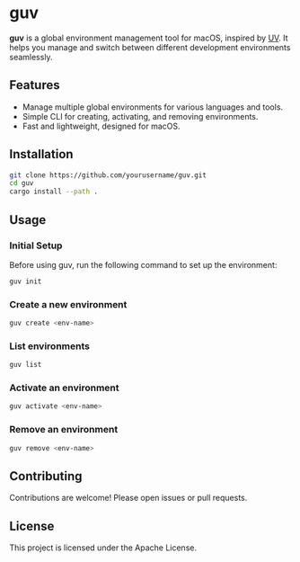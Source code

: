 # guv
**guv** is a global environment management tool for macOS, inspired by [UV](https://github.com/astral-sh/uv). It helps you manage and switch between different development environments seamlessly.

## Features

- Manage multiple global environments for various languages and tools.
- Simple CLI for creating, activating, and removing environments.
- Fast and lightweight, designed for macOS.

## Installation

```sh
git clone https://github.com/yourusername/guv.git
cd guv
cargo install --path .
```

## Usage

### Initial Setup

Before using guv, run the following command to set up the environment:

```sh
guv init
```

### Create a new environment

```sh
guv create <env-name>
```

### List environments

```sh
guv list
```

### Activate an environment

```sh
guv activate <env-name>
```

### Remove an environment

```sh
guv remove <env-name>
```

## Contributing

Contributions are welcome! Please open issues or pull requests.

## License

This project is licensed under the Apache License.